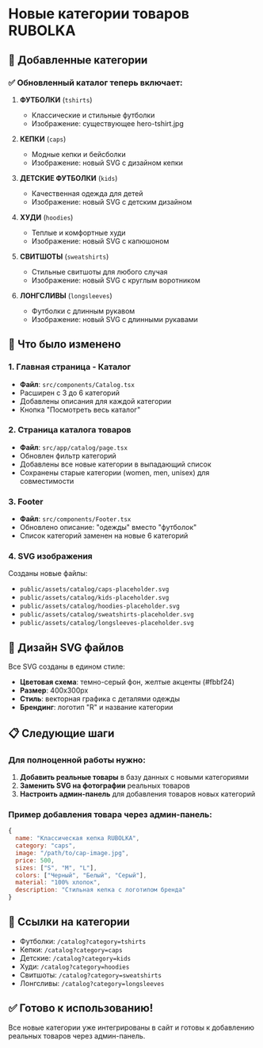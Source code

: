 # Новые категории товаров RUBOLKA

## 🎯 Добавленные категории

### ✅ Обновленный каталог теперь включает:

1. **ФУТБОЛКИ** (`tshirts`)
   - Классические и стильные футболки
   - Изображение: существующее hero-tshirt.jpg

2. **КЕПКИ** (`caps`)
   - Модные кепки и бейсболки  
   - Изображение: новый SVG с дизайном кепки

3. **ДЕТСКИЕ ФУТБОЛКИ** (`kids`)
   - Качественная одежда для детей
   - Изображение: новый SVG с детским дизайном

4. **ХУДИ** (`hoodies`)
   - Теплые и комфортные худи
   - Изображение: новый SVG с капюшоном

5. **СВИТШОТЫ** (`sweatshirts`)
   - Стильные свитшоты для любого случая
   - Изображение: новый SVG с круглым воротником

6. **ЛОНГСЛИВЫ** (`longsleeves`)
   - Футболки с длинным рукавом
   - Изображение: новый SVG с длинными рукавами

## 🔄 Что было изменено

### 1. Главная страница - Каталог
- **Файл**: `src/components/Catalog.tsx`
- Расширен с 3 до 6 категорий
- Добавлены описания для каждой категории
- Кнопка "Посмотреть весь каталог"

### 2. Страница каталога товаров
- **Файл**: `src/app/catalog/page.tsx`
- Обновлен фильтр категорий
- Добавлены все новые категории в выпадающий список
- Сохранены старые категории (women, men, unisex) для совместимости

### 3. Footer
- **Файл**: `src/components/Footer.tsx`
- Обновлено описание: "одежды" вместо "футболок"
- Список категорий заменен на новые 6 категорий

### 4. SVG изображения
Созданы новые файлы:
- `public/assets/catalog/caps-placeholder.svg`
- `public/assets/catalog/kids-placeholder.svg`
- `public/assets/catalog/hoodies-placeholder.svg`
- `public/assets/catalog/sweatshirts-placeholder.svg`
- `public/assets/catalog/longsleeves-placeholder.svg`

## 🎨 Дизайн SVG файлов

Все SVG созданы в едином стиле:
- **Цветовая схема**: темно-серый фон, желтые акценты (#fbbf24)
- **Размер**: 400x300px
- **Стиль**: векторная графика с деталями одежды
- **Брендинг**: логотип "R" и название категории

## 📋 Следующие шаги

### Для полноценной работы нужно:

1. **Добавить реальные товары** в базу данных с новыми категориями
2. **Заменить SVG на фотографии** реальных товаров
3. **Настроить админ-панель** для добавления товаров новых категорий

### Пример добавления товара через админ-панель:

```javascript
{
  name: "Классическая кепка RUBOLKA",
  category: "caps",
  image: "/path/to/cap-image.jpg",
  price: 500,
  sizes: ["S", "M", "L"],
  colors: ["Черный", "Белый", "Серый"],
  material: "100% хлопок",
  description: "Стильная кепка с логотипом бренда"
}
```

## 🔗 Ссылки на категории

- Футболки: `/catalog?category=tshirts`
- Кепки: `/catalog?category=caps`
- Детские: `/catalog?category=kids`
- Худи: `/catalog?category=hoodies`
- Свитшоты: `/catalog?category=sweatshirts`
- Лонгсливы: `/catalog?category=longsleeves`

## ✅ Готово к использованию!

Все новые категории уже интегрированы в сайт и готовы к добавлению реальных товаров через админ-панель. 